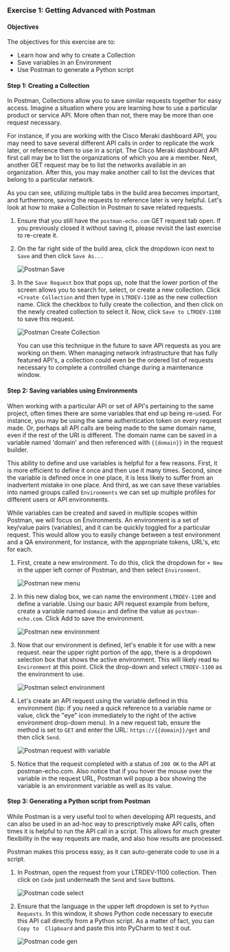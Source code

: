 
### Exercise 1: Getting Advanced with Postman

#### Objectives

The objectives for this exercise are to:

* Learn how and why to create a Collection
* Save variables in an Environment
* Use Postman to generate a Python script

#### Step 1: Creating a Collection

In Postman, Collections allow you to save similar requests together for easy access. Imagine a situation where you 
are learning how to use a particular product or service API. More often than not, there may be more than one request necessary.

For instance, if you are working with the Cisco Meraki dashboard API, you may need to save several different API 
calls in order to replicate the work later, or reference them to use in a script. The Cisco Meraki dashboard API 
first call may be to list the organizations of which you are a member. Next, another GET request may be to list the 
networks available in an organization. After this, you may make another call to list the devices that belong to a particular network.

As you can see, utilizing multiple tabs in the build area becomes important, and furthermore, saving the requests to 
reference later is very helpful. Let's look at how to make a Collection in Postman to save related requests.

1. Ensure that you still have the `postman-echo.com` GET request tab open. If you previously closed it without saving
it, please revisit the last exercise to re-create it.

2. On the far right side of the build area, click the dropdown icon next to `Save` and then click `Save As...`
    
    ![Postman Save](assets/postman-04.png)
    
3. In the `Save Request` box that pops up, note that the lower portion of the screen allows you to search for, 
select, or create a new collection. Click `+Create Collection` and then type in `LTRDEV-1100` as the new collection 
name. Click the checkbox to fully create the collection, and then click on the newly created collection to select it.
Now, click `Save to LTRDEV-1100` to save this request.
    
    ![Postman Create Collection](assets/postman-05.png)
    
    You can use this technique in the future to save API requests as you are working on them. When managing network 
    infrastructure that has fully featured API's, a collection could even be the ordered list of requests necessary 
    to complete a controlled change during a maintenance window. 

#### Step 2: Saving variables using Environments

When working with a particular API or set of API's pertaining to the same project, often times there are some 
variables that end up being re-used. For instance, you may be using the same authentication token on every request 
made. Or, perhaps all API calls are being made to the same domain name, even if the rest of the URI is different. The
domain name can be saved in a variable named 'domain' and then referenced with `{{domain}}` in the request builder.

This ability to define and use variables is helpful for a few reasons. First, it is more efficient to define it once 
and then use it many times. Second, since the variable is defined once in one place, it is less likely to suffer from
an inadvertent mistake in one place. And third, as we can save these variables into named groups called 
`Environments` we can set up multiple profiles for different users or API environments.

While variables can be created and saved in multiple scopes within Postman, we will focus on Environments. An 
environment is a set of key/value pairs (variables), and it can be quickly toggled for a particular request.  This 
would allow you to easily change between a test environment and a QA environment, for instance, with the appropriate 
tokens, URL's, etc for each.

1. First, create a new environment. To do this, click the dropdown for `+ New` in the upper left corner of Postman, 
and then select `Environment`.
    
    ![Postman new menu](assets/postman-06.png)
    
2. In this new dialog box, we can name the environment `LTRDEV-1100` and define a variable. Using our basic API 
request example from before, create a variable named `domain` and define the value as `postman-echo.com`.  Click Add 
to save the environment.
    
    ![Postman new environment](assets/postman-07.png)
    
3. Now that our environment is defined, let's enable it for use with a new request. near the upper right portion of 
the app, there is a dropdown selection box that shows the active environment. This will likely read `No Environment` 
at this point. Click the drop-down and select `LTRDEV-1100` as the environment to use.
    
    ![Postman select environment](assets/postman-08.png)
    
4. Let's create an API request using the variable defined in this environment (tip: if you need a quick reference to 
a variable name or value, click the "eye" icon immediately to the right of the active environment drop-down menu). In
 a new request tab, ensure the method is set to `GET` and enter the URL: `https://{{domain}}/get` and then click `Send`.
    
    ![Postman request with variable](assets/postman-09.png)
    
5. Notice that the request completed with a status of `200 OK` to the API at postman-echo.com. Also notice that if 
you hover the mouse over the variable in the request URL, Postman will popup a box showing the variable is an 
environment variable as well as its value.

#### Step 3: Generating a Python script from Postman

While Postman is a very useful tool to when developing API requests, and can also be used in an ad-hoc way to 
prescriptively make API calls, often times it is helpful to run the API call in a script. This allows for much 
greater flexibility in the way requests are made, and also how results are processed.

Postman makes this process easy, as it can auto-generate code to use in a script.

1. In Postman, open the request from your LTRDEV-1100 collection. Then click on `Code` just underneath the `Send` and
`Save` buttons.
    
    ![Postman code select](assets/postman-10.png)
    
2. Ensure that the language in the upper left dropdown is set to `Python Requests`. In this window, it shows Python 
code necessary to execute this API call directly from a Python script. As a matter of fact, you can `Copy to 
Clipboard` and paste this into PyCharm to test it out.
    
    ![Postman code gen](assets/postman-11.png)

